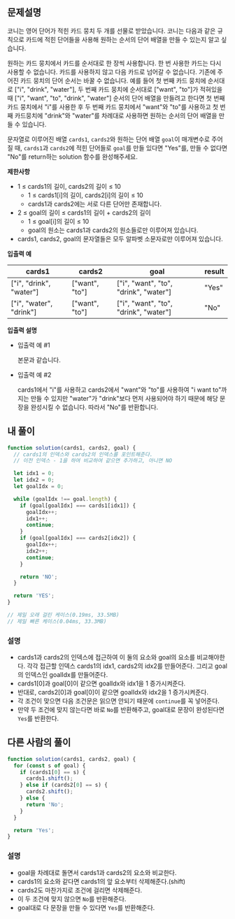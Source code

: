 ## 문제설명

코니는 영어 단어가 적힌 카드 뭉치 두 개를 선물로 받았습니다. 코니는 다음과 같은 규칙으로 카드에 적힌 단어들을 사용해 원하는 순서의 단어 배열을 만들 수 있는지 알고 싶습니다.

원하는 카드 뭉치에서 카드를 순서대로 한 장씩 사용합니다.
한 번 사용한 카드는 다시 사용할 수 없습니다.
카드를 사용하지 않고 다음 카드로 넘어갈 수 없습니다.
기존에 주어진 카드 뭉치의 단어 순서는 바꿀 수 없습니다.
예를 들어 첫 번째 카드 뭉치에 순서대로 ["i", "drink", "water"], 두 번째 카드 뭉치에 순서대로 ["want", "to"]가 적혀있을 때 ["i", "want", "to", "drink", "water"] 순서의 단어 배열을 만들려고 한다면 첫 번째 카드 뭉치에서 "i"를 사용한 후 두 번째 카드 뭉치에서 "want"와 "to"를 사용하고 첫 번째 카드뭉치에 "drink"와 "water"를 차례대로 사용하면 원하는 순서의 단어 배열을 만들 수 있습니다.

문자열로 이루어진 배열 `cards1`, `cards2`와 원하는 단어 배열 `goal`이 매개변수로 주어질 때, `cards1`과 `cards2`에 적힌 단어들로 `goal`를 만들 있다면 "Yes"를, 만들 수 없다면 "No"를 return하는 solution 함수를 완성해주세요.

**제한사항**

- 1 ≤ cards1의 길이, cards2의 길이 ≤ 10
  - 1 ≤ cards1[i]의 길이, cards2[i]의 길이 ≤ 10
  - cards1과 cards2에는 서로 다른 단어만 존재합니다.
- 2 ≤ goal의 길이 ≤ cards1의 길이 + cards2의 길이
  - 1 ≤ goal[i]의 길이 ≤ 10
  - goal의 원소는 cards1과 cards2의 원소들로만 이루어져 있습니다.
- cards1, cards2, goal의 문자열들은 모두 알파벳 소문자로만 이루어져 있습니다.

**입출력 예**

| cards1                  | cards2         | goal                                  | result |
| ----------------------- | -------------- | ------------------------------------- | ------ |
| ["i", "drink", "water"] | ["want", "to"] | ["i", "want", "to", "drink", "water"] | "Yes"  |
| ["i", "water", "drink"] | ["want", "to"] | ["i", "want", "to", "drink", "water"] | "No"   |

**입출력 설명**

- 입출력 예 #1

  본문과 같습니다.

- 입출력 예 #2

  cards1에서 "i"를 사용하고 cards2에서 "want"와 "to"를 사용하여 "i want to"까지는 만들 수 있지만 "water"가 "drink"보다 먼저 사용되어야 하기 때문에 해당 문장을 완성시킬 수 없습니다. 따라서 "No"를 반환합니다.

## 내 풀이

```js
function solution(cards1, cards2, goal) {
  // cards1의 인덱스와 cards2의 인덱스를 포인트해준다.
  // 이전 인덱스 - 1을 하여 비교하여 같으면 추가하고, 아니면 NO

  let idx1 = 0;
  let idx2 = 0;
  let goalIdx = 0;

  while (goalIdx !== goal.length) {
    if (goal[goalIdx] === cards1[idx1]) {
      goalIdx++;
      idx1++;
      continue;
    }
    if (goal[goalIdx] === cards2[idx2]) {
      goalIdx++;
      idx2++;
      continue;
    }

    return 'NO';
  }

  return 'YES';
}

// 제일 오래 걸린 케이스(0.19ms, 33.5MB)
// 제일 빠른 케이스(0.04ms, 33.3MB)
```

### 설명

- cards1과 cards2의 인덱스에 접근하여 이 둘의 요소와 goal의 요소를 비교해야한다. 각각 접근할 인덱스 cards1의 idx1, cards2의 idx2를 만들어준다. 그리고 goal의 인덱스인 goalIdx를 만들어준다.
- cards1[0]과 goal[0]이 같으면 goalIdx와 idx1을 1 증가시켜준다.
- 반대로, cards2[0]과 goal[0]이 같으면 goalIdx와 idx2을 1 증가시켜준다.
- 각 조건이 맞으면 다음 조건문은 읽으면 안되기 때문에 `continue`를 꼭 넣어준다.
- 만약 두 조건에 맞지 않는다면 바로 `No`를 반환해주고, goal대로 문장이 완성된다면 `Yes`를 반환한다.

## 다른 사람의 풀이

```js
function solution(cards1, cards2, goal) {
  for (const s of goal) {
    if (cards1[0] == s) {
      cards1.shift();
    } else if (cards2[0] == s) {
      cards2.shift();
    } else {
      return 'No';
    }
  }

  return 'Yes';
}
```

### 설명

- goal을 차례대로 돌면서 cards1과 cards2의 요소와 비교한다.
- cards1의 요소와 같다면 cards1의 앞 요소부터 삭제해준다.(shift)
- cards2도 마찬가지로 조건에 걸리면 삭제해준다.
- 이 두 조건에 맞지 않으면 `No`를 반환해준다.
- goal대로 다 문장을 만들 수 있다면 `Yes`를 반환해준다.
